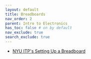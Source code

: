 ```yaml
---
layout: default
title: Breadboards
nav_order: 2
parent: Intro to Electronics
has_toc: false # on by default
nav_exclude: true
search_exclude: true
---
```


- [NYU ITP's Setting Up a Breadboard](https://itp.nyu.edu/physcomp/labs/labs-electronics/breadboard/)